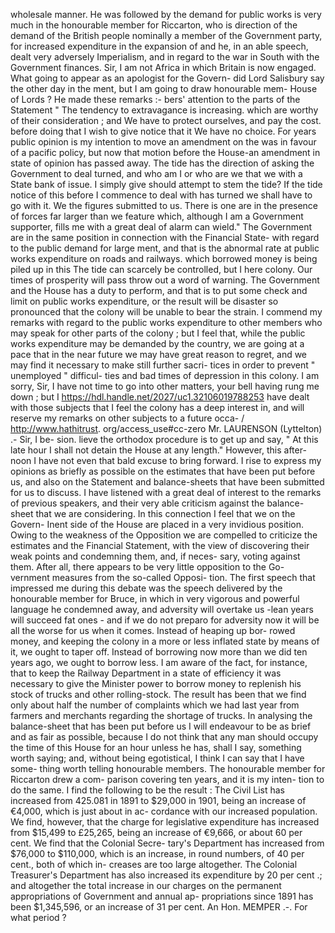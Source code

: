 wholesale manner. He was followed by the demand for public works is very much in the honourable member for Riccarton, who is direction of the demand of the British people nominally a member of the Government party, for increased expenditure in the expansion of and he, in an able speech, dealt very adversely Imperialism, and in regard to the war in South with the Government finances. Sir, I am not Africa in which Britain is now engaged. What going to appear as an apologist for the Govern- did Lord Salisbury say the other day in the ment, but I am going to draw honourable mem- House of Lords ? He made these remarks :- bers' attention to the parts of the Statement " The tendency to extravagance is increasing. which are worthy of their consideration ; and We have to protect ourselves, and pay the cost. before doing that I wish to give notice that it We have no choice. For years public opinion is my intention to move an amendment on the was in favour of a pacific policy, but now that motion before the House-an amendment in state of opinion has passed away. The tide has the direction of asking the Government to deal turned, and who am I or who are we that we with a State bank of issue. I simply give should attempt to stem the tide? If the tide notice of this before I commence to deal with has turned we shall have to go with it. We the figures submitted to us. There is one are in the presence of forces far larger than we feature which, although I am a Government supporter, fills me with a great deal of alarm can wield." The Government are in the same position in connection with the Financial State- with regard to the public demand for large ment, and that is the abnormal rate at public works expenditure on roads and railways. which borrowed money is being piled up in this The tide can scarcely be controlled, but I here colony. Our times of prosperity will pass throw out a word of warning. The Government and the House has a duty to perform, and that is to put some check and limit on public works expenditure, or the result will be disaster so pronounced that the colony will be unable to bear the strain. I commend my remarks with regard to the public works expenditure to other members who may speak for other parts of the colony ; but I feel that, while the public works expenditure may be demanded by the country, we are going at a pace that in the near future we may have great reason to regret, and we may find it necessary to make still further sacri- tices in order to prevent " unemployed " difficul- ties and bad times of depression in this colony. I am sorry, Sir, I have not time to go into other matters, your bell having rung me down ; but I https://hdl.handle.net/2027/uc1.32106019788253 have dealt with those subjects that I feel the colony has a deep interest in, and will reserve my remarks on other subjects to a future occa- / http://www.hathitrust. org/access\_use#cc-zero Mr. LAURENSON (Lyttelton) .- Sir, I be- sion. lieve the orthodox procedure is to get up and say, " At this late hour I shall not detain the House at any length." However, this after- noon I have not even that bald excuse to bring forward. I rise to express my opinions as briefly as possible on the estimates that have been put before us, and also on the Statement and balance-sheets that have been submitted for us to discuss. I have listened with a great deal of interest to the remarks of previous speakers, and their very able criticism against the balance-sheet that we are considering. In this connection I feel that we on the Govern- Inent side of the House are placed in a very invidious position. Owing to the weakness of the Opposition we are compelled to criticize the estimates and the Financial Statement, with the view of discovering their weak points and condemning them, and, if neces- sary, voting against them. After all, there appears to be very little opposition to the Go- vernment measures from the so-called Opposi- tion. The first speech that impressed me during this debate was the speech delivered by the honourable member for Bruce, in which in very vigorous and powerful language he condemned away, and adversity will overtake us -lean years will succeed fat ones - and if we do not preparo for adversity now it will be all the worse for us when it comes. Instead of heaping up bor- rowed money, and keeping the colony in a more or less inflated state by means of it, we ought to taper off. Instead of borrowing now more than we did ten years ago, we ought to borrow less. I am aware of the fact, for instance, that to keep the Railway Department in a state of efficiency it was necessary to give the Minister power to borrow money to replenish his stock of trucks and other rolling-stock. The result has been that we find only about half the number of complaints which we had last year from farmers and merchants regarding the shortage of trucks. In analysing the balance-sheet that has been put before us I will endeavour to be as brief and as fair as possible, because I do not think that any man should occupy the time of this House for an hour unless he has, shall I say, something worth saying; and, without being egotistical, I think I can say that I have some- thing worth telling honourable members. The honourable member for Riccarton drew a com- parison covering ten years, and it is my inten- tion to do the same. I find the following to be the result : The Civil List has increased from 425.081 in 1891 to $29,000 in 1901, being an increase of €4,000, which is just about in ac- cordance with our increased population. We find, however, that the charge for legislative expenditure has increased from $15,499 to £25,265, being an increase of €9,666, or about 60 per cent. We find that the Colonial Secre- tary's Department has increased from $76,000 to $110,000, which is an increase, in round numbers, of 40 per cent., both of which in- creases are too large altogether. The Colonial Treasurer's Department has also increased its expenditure by 20 per cent .; and altogether the total increase in our charges on the permanent appropriations of Government and annual ap- propriations since 1891 has been $1,345,596, or an increase of 31 per cent. An Hon. MEMPER .-. For what period ? 